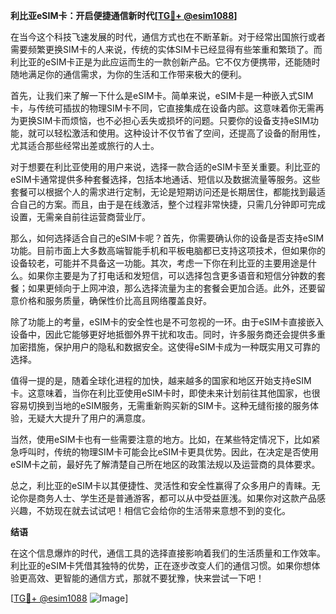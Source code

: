 **利比亚eSIM卡：开启便捷通信新时代[[TG💪+ @esim1088](https://t.me/s/esim1088)]**

在当今这个科技飞速发展的时代，通信方式也在不断革新。对于经常出国旅行或者需要频繁更换SIM卡的人来说，传统的实体SIM卡已经显得有些笨重和繁琐了。而利比亚的eSIM卡正是为此应运而生的一款创新产品。它不仅方便携带，还能随时随地满足你的通信需求，为你的生活和工作带来极大的便利。

首先，让我们来了解一下什么是eSIM卡。简单来说，eSIM卡是一种嵌入式SIM卡，与传统可插拔的物理SIM卡不同，它直接集成在设备内部。这意味着你无需再为更换SIM卡而烦恼，也不必担心丢失或损坏的问题。只要你的设备支持eSIM功能，就可以轻松激活和使用。这种设计不仅节省了空间，还提高了设备的耐用性，尤其适合那些经常出差或旅行的人士。

对于想要在利比亚使用的用户来说，选择一款合适的eSIM卡至关重要。利比亚的eSIM卡通常提供多种套餐选择，包括本地通话、短信以及数据流量等服务。这些套餐可以根据个人的需求进行定制，无论是短期访问还是长期居住，都能找到最适合自己的方案。而且，由于是在线激活，整个过程非常快捷，只需几分钟即可完成设置，无需亲自前往运营商营业厅。

那么，如何选择适合自己的eSIM卡呢？首先，你需要确认你的设备是否支持eSIM功能。目前市面上大多数高端智能手机和平板电脑都已支持这项技术，但如果你的设备较老，可能并不具备这一功能。其次，考虑一下你在利比亚的主要用途是什么。如果你主要是为了打电话和发短信，可以选择包含更多语音和短信分钟数的套餐；如果更倾向于上网冲浪，那么选择流量为主的套餐会更加合适。此外，还要留意价格和服务质量，确保性价比高且网络覆盖良好。

除了功能上的考量，eSIM卡的安全性也是不可忽视的一环。由于eSIM卡直接嵌入设备中，因此它能够更好地抵御外界干扰和攻击。同时，许多服务商还会提供多重加密措施，保护用户的隐私和数据安全。这使得eSIM卡成为一种既实用又可靠的选择。

值得一提的是，随着全球化进程的加快，越来越多的国家和地区开始支持eSIM卡。这意味着，当你在利比亚使用eSIM卡时，即使未来计划前往其他国家，也很容易切换到当地的eSIM服务，无需重新购买新的SIM卡。这种无缝衔接的服务体验，无疑大大提升了用户的满意度。

当然，使用eSIM卡也有一些需要注意的地方。比如，在某些特定情况下，比如紧急呼叫时，传统的物理SIM卡可能会比eSIM卡更具优势。因此，在决定是否使用eSIM卡之前，最好先了解清楚自己所在地区的政策法规以及运营商的具体要求。

总之，利比亚的eSIM卡以其便捷性、灵活性和安全性赢得了众多用户的青睐。无论你是商务人士、学生还是普通游客，都可以从中受益匪浅。如果你对这款产品感兴趣，不妨现在就去试试吧！相信它会给你的生活带来意想不到的变化。

**结语**

在这个信息爆炸的时代，通信工具的选择直接影响着我们的生活质量和工作效率。利比亚的eSIM卡凭借其独特的优势，正在逐步改变人们的通信习惯。如果你想体验更高效、更智能的通信方式，那就不要犹豫，快来尝试一下吧！

[[TG💪+ @esim1088](https://t.me/s/esim1088) ![Image](https://i.postimg.cc/4NQfJmqS/Snipaste-2025-05-13-00-14-12.png)]